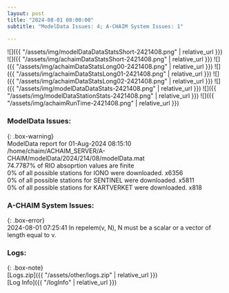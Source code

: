 ```yaml
---
layout: post
title: "2024-08-01 08:00:00"
subtitle: "ModelData Issues: 4; A-CHAIM System Issues: 1"

---
```


![]({{ "/assets/img/modelDataDataStatsShort-2421408.png" | relative_url }})
![]({{ "/assets/img/achaimDataStatsShort-2421408.png" | relative_url }})
![]({{ "/assets/img/achaimDataStatsLong00-2421408.png" | relative_url }})
![]({{ "/assets/img/achaimDataStatsLong01-2421408.png" | relative_url }})
![]({{ "/assets/img/achaimDataStatsLong02-2421408.png" | relative_url }})
![]({{ "/assets/img/modelDataDataStats-2421408.png" | relative_url }})
![]({{ "/assets/img/modelDataStationStats-2421408.png" | relative_url }})
![]({{ "/assets/img/achaimRunTime-2421408.png" | relative_url }})


### ModelData Issues:  
  
{: .box-warning}  
 ModelData report for 01-Aug-2024 08:15:10   
 /home/chaim/ACHAIM_SERVER/A-CHAIM/modelData/2024/214/08/modelData.mat   
 74.7787% of RIO absoprtion values are finite   
 0% of all possible stations for IONO were downloaded. x6356   
 0% of all possible stations for SENTINEL were downloaded. x5811   
 0% of all possible stations for KARTVERKET were downloaded. x818   
  
### A-CHAIM System Issues:  
  
{: .box-error}  
2024-08-01 07:25:41 In repelem(v, N), N must be a scalar or a vector of length equal to v.  

### Logs:  
  
{: .box-note}  
[Logs.zip]({{ "/assets/other/logs.zip" | relative_url }})  
[Log Info]({{ "/logInfo" | relative_url }})  
